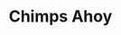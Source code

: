 ---
title: Chimps Ahoy
image: ChimpsAhoy.jpg
link: http://www.doubleduck.co/games/chimps-ahoy/
ios: https://itunes.apple.com/au/app/chimps-ahoy!-kizi-pirate-game/id1114383456
android: https://play.google.com/store/apps/details?id=com.funtomic.chimpsahoy
html5: http://kizi.com/games/chimps-ahoy
---